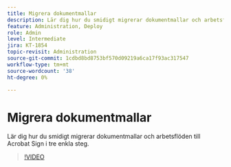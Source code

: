 ```yaml
---
title: Migrera dokumentmallar
description: Lär dig hur du smidigt migrerar dokumentmallar och arbetsflöden till Acrobat Sign i tre enkla steg
feature: Administration, Deploy
role: Admin
level: Intermediate
jira: KT-1854
topic-revisit: Administration
source-git-commit: 1cdbd8bd8753bf570d09219a6ca17f93ac317547
workflow-type: tm+mt
source-wordcount: '38'
ht-degree: 0%

---
```


# Migrera dokumentmallar

Lär dig hur du smidigt migrerar dokumentmallar och arbetsflöden till Acrobat Sign i tre enkla steg.

>[!VIDEO](https://video.tv.adobe.com/v/3465278?quality=12&learn=on&hidetitle=true&captions=swe)
